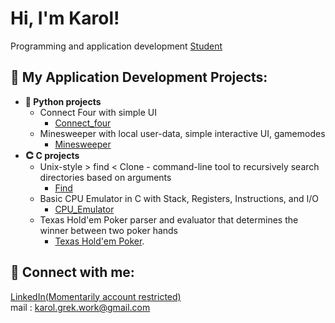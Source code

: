 <h1>Hi, I'm Karol! </h1>
<a>Programming and application development </a><a href="https://www.linkedin.com/in/karol-grek/">Student</a>

<h2> 📁 My Application Development Projects:</h2>

- <b> 🐍 Python projects</b>
  - Connect Four with simple UI
    - [Connect_four](https://github.com/karolgrek/connectfour.git)
  - Minesweeper with local user-data, simple interactive UI, gamemodes
    - [Minesweeper](https://github.com/karolgrek/mine_sweeper.git)
- <b> 𐃗 C projects</b>
  - Unix-style > find < Clone - command-line tool to recursively search directories based on arguments
    - [Find](https://github.com/karolgrek/find)
  - Basic CPU Emulator in C with Stack, Registers, Instructions, and I/O
    - [CPU_Emulator](https://github.com/karolgrek/cpu.git)
  - Texas Hold'em Poker  parser and evaluator that determines the winner between two poker hands
    - [Texas Hold'em Poker](https://github.com/karolgrek/texasholdempoker). 


<h2> 🤳 Connect with me:</h2>

<a href="https://www.linkedin.com/in/karol-grek/">LinkedIn(Momentarily account restricted)</a></br>
<a>mail : karol.grek.work@gmail.com</a>

<!--
Here are some ideas to get you started:

- 🔭 I’m currently working on ...
- 🌱 I’m currently learning ...
- 👯 I’m looking to collaborate on ...
- 🤔 I’m looking for help with ...
- 💬 Ask me about ...
- 📫 How to reach me: ...
- 😄 Pronouns: ...
- ⚡ Fun fact: ...
-->
